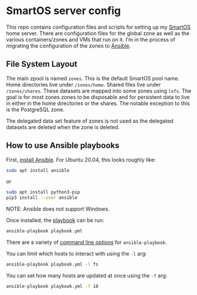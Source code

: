 # SmartOS server config

This repo contains configuration files and scripts for setting up my [SmartOS][]
home server. There are configuration files for the global zone as well as the
various containers/zones and VMs that run on it. I'm in the process of migrating
the configuration of the zones to [Ansible][].

## File System Layout

The main zpool is named `zones`. This is the default SmartOS pool name. Home
directories live under `/zones/home`. Shared files live under `/zones/shares`.
These datasets are mapped into some zones using `lofs`. The goal is for most
zones zones to be disposable and for persistent data to live in either in the
home directories or the shares. The notable exception to this is the PostgreSQL
zone.

The delegated data set feature of zones is not used as the delegated datasets
are deleted when the zone is deleted.

## How to use Ansible playbooks

First, [install Ansible](https://docs.ansible.com/ansible/latest/installation_guide/index.html).
For Ubuntu 20.04, this looks roughly like:

```bash
sudo apt install ansible
```

or

```bash
sudo apt install python3-pip
pip3 install --user ansible
```

NOTE: Ansible does not support Windows.

Once installed, the [playbook](https://docs.ansible.com/ansible/latest/user_guide/playbooks.html)
can be run:

```bash
ansible-playbook playbook.yml
```

There are a variety of [command line options](https://docs.ansible.com/ansible/latest/cli/ansible-playbook.html)
for `ansible-playbook`.

You can limit which hosts to interact with using the `-l` arg:

```bash
ansible-playbook playbook.yml -l fs
```

You can set how many hosts are updated at once using the `-f` arg:

```bash
ansible-playbook playbook.yml -f 10
```

[SmartOS]: https://www.joyent.com/smartos
[Ansible]: https://www.ansible.com/

